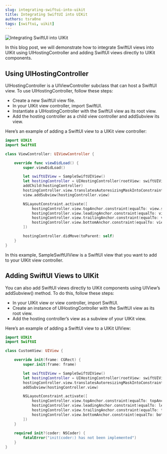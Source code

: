 ```yaml
---
slug: integrating-swiftui-into-uikit
title: Integrating SwiftUI into UIKit
authors: tsra0ne
tags: [swiftui, uikit]
---
```


![Integrating SwiftUI into UIKit](/img/integrating-swiftui-into-uikit.png)

In this blog post, we will demonstrate how to integrate SwiftUI views into UIKit using UIHostingController and adding SwiftUI views directly to UIKit components.

<!--truncate-->

## Using UIHostingController

UIHostingController is a UIViewController subclass that can host a SwiftUI view. To use UIHostingController, follow these steps:

- Create a new SwiftUI view file.
- In your UIKit view controller, import SwiftUI.
- Instantiate a UIHostingController with the SwiftUI view as its root view.
- Add the hosting controller as a child view controller and addSubview its view.

Here’s an example of adding a SwiftUI view to a UIKit view controller:

```swift
import UIKit
import SwiftUI

class ViewController: UIViewController {

    override func viewDidLoad() {
        super.viewDidLoad()

        let swiftUIView = SampleSwiftUIView()
        let hostingController = UIHostingController(rootView: swiftUIView)
        addChild(hostingController)
        hostingController.view.translatesAutoresizingMaskIntoConstraints = false
        view.addSubview(hostingController.view)

        NSLayoutConstraint.activate([
            hostingController.view.topAnchor.constraint(equalTo: view.safeAreaLayoutGuide.topAnchor),
            hostingController.view.leadingAnchor.constraint(equalTo: view.leadingAnchor),
            hostingController.view.trailingAnchor.constraint(equalTo: view.trailingAnchor),
            hostingController.view.bottomAnchor.constraint(equalTo: view.bottomAnchor)
        ])

        hostingController.didMove(toParent: self)
    }
}
```

In this example, SampleSwiftUIView is a SwiftUI view that you want to add to your UIKit view controller.

## Adding SwiftUI Views to UIKit

You can also add SwiftUI views directly to UIKit components using UIView’s addSubview() method. To do this, follow these steps:

- In your UIKit view or view controller, import SwiftUI.
- Create an instance of UIHostingController with the SwiftUI view as its root view.
- Add the hosting controller’s view as a subview of your UIKit view.

Here’s an example of adding a SwiftUI view to a UIKit UIView:

```swift
import UIKit
import SwiftUI

class CustomView: UIView {

    override init(frame: CGRect) {
        super.init(frame: frame)

        let swiftUIView = SampleSwiftUIView()
        let hostingController = UIHostingController(rootView: swiftUIView)
        hostingController.view.translatesAutoresizingMaskIntoConstraints = false
        addSubview(hostingController.view)

        NSLayoutConstraint.activate([
            hostingController.view.topAnchor.constraint(equalTo: topAnchor),
            hostingController.view.leadingAnchor.constraint(equalTo: leadingAnchor),
            hostingController.view.trailingAnchor.constraint(equalTo: trailingAnchor),
            hostingController.view.bottomAnchor.constraint(equalTo: bottomAnchor)
        ])
    }
    
    required init?(coder: NSCoder) {
        fatalError("init(coder:) has not been implemented")
    }
}
```